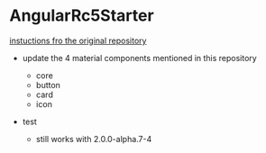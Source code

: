 # AngularRc5Starter

[instuctions fro the original repository](doc/README.md)

* update the 4 material components mentioned in this repository
    * core
    * button
    * card
    * icon

* test
    * still works with 2.0.0-alpha.7-4